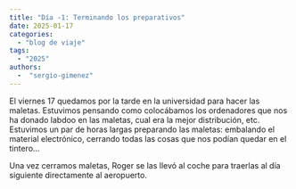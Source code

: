 ```yaml
---
title: "Día -1: Terminando los preparativos"
date: 2025-01-17
categories: 
  - "blog de viaje"
tags:
  - "2025"
authors:
  -  "sergio-gimenez"
---
```


El viernes 17 quedamos por la tarde en la universidad para hacer las maletas. Estuvimos pensando como colocábamos los ordenadores que nos ha donado labdoo en las maletas, cual era la mejor distribución, etc. Estuvimos un par de horas largas preparando las maletas: embalando el material electrónico, cerrando todas las cosas que nos podían quedar en el tintero...



Una vez cerramos maletas, Roger se las llevó al coche para traerlas al día siguiente directamente al aeropuerto.

